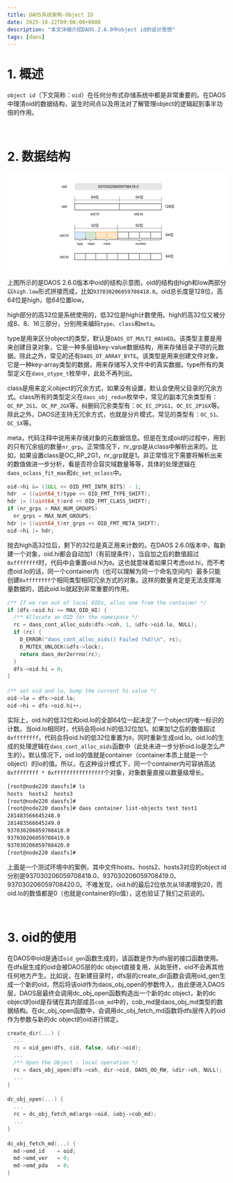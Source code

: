 ```yaml
---
title: DAOS系统架构-Object ID
date: 2025-10-22T09:00:00+0800
description: "本文详细介绍DAOS.2.6.0中object id的设计思想"
tags: [daos]
---
```


# 1. 概述
`object id`（下文简称：`oid`）在任何分布式存储系统中都是非常重要的。在DAOS中理清oid的数据结构，诞生时间点以及用法对了解管理object的逻辑起到事半功倍的作用。

&nbsp;
&nbsp;
# 2. 数据结构
![oid](https://raw.githubusercontent.com/henglgh/articles/main/static/images/oid.png)

上图所示的是DAOS 2.6.0版本中oid的结构示意图，oid的结构由high和low两部分以`high.low`形式拼接而成，比如`937030206059708418.0`。oid总长度是128位，高64位是high，低64位置low。

high部分的高32位是系统使用的，低32位是high计数使用。high的高32位又被分成8、8、16三部分，分别用来编码`type`、`class`和`meta`。

type是用来区分object的类型，默认是`DAOS_OT_MULTI_HASHED`。该类型主要是用来创建目录对象，它是一种多层级key-value数据结构，用来存储目录子项的元数据。除此之外，常见的还有`DAOS_OT_ARRAY_BYTE`。该类型是用来创建文件对象，它是一种key-array类型的数据，用来存储写入文件中的真实数据。type所有的类型定义在`daos_otype_t`枚举中，此处不再列出。

class是用来定义object的冗余方式，如果没有设置，默认会使用父目录的冗余方式。class所有的类型定义在`daos_obj_redun`枚举中，常见的副本冗余类型有：`OC_RP_2G1`、`OC_RP_2GX`等，纠删码冗余类型有：`OC_EC_2P1G1`、`OC_EC_2P1GX`等。除此之外，DAOS还支持无冗余方式，也就是分片模式，常见的类型有：`OC_S1`、`OC_SX`等。

meta，代码注释中说用来存储对象的元数据信息。但是在生成oid的过程中，用到的只有冗余组的数量`nr_grp`。正常情况下，nr_grp是从class中解析出来的。比如，如果设置class是OC_RP_2G1，nr_grp就是1。非正常情况下需要将解析出来的数值做进一步分析，看是否符合容灾域数量等等，具体的处理逻辑在`daos_oclass_fit_max`和`dc_set_oclass`中。

```c
oid->hi &= (1ULL << OID_FMT_INTR_BITS) - 1;
hdr  = ((uint64_t)type << OID_FMT_TYPE_SHIFT);
hdr |= ((uint64_t)ord << OID_FMT_CLASS_SHIFT);
if (nr_grps > MAX_NUM_GROUPS)
  nr_grps = MAX_NUM_GROUPS;
hdr |= ((uint64_t)nr_grps << OID_FMT_META_SHIFT);
oid->hi |= hdr;
```

抛去high高32位后，剩下的32位是真正用来计数的。在DAOS 2.6.0版本中，每新建一个对象，oid.hi都会自动加1（有前提条件），当自加之后的数值超过`0xffffffff`时，代码中会重置oid.hi为`0`。这也就意味着如果只考虑oid.hi，而不考虑oid.lo的话，同一个container内（也可以理解为同一个命名空间内）最多只能创建`0xffffffff`个相同类型相同冗余方式的对象。这样的数量肯定是无法支撑海量数据的，因此oid.lo就起到非常重要的作用。

```c
/** If we ran out of local OIDs, alloc one from the container */
if (dfs->oid.hi >= MAX_OID_HI) {
  /** Allocate an OID for the namespace */
  rc = daos_cont_alloc_oids(dfs->coh, 1, &dfs->oid.lo, NULL);
  if (rc) {
    D_ERROR("daos_cont_alloc_oids() Failed (%d)\n", rc);
    D_MUTEX_UNLOCK(&dfs->lock);
    return daos_der2errno(rc);
  }
  dfs->oid.hi = 0;
}

/** set oid and lo, bump the current hi value */
oid->lo = dfs->oid.lo;
oid->hi = dfs->oid.hi++;
```

实际上，oid.hi的低32位和oid.lo的全部64位一起决定了一个object的唯一标识的计数。当oid.lo相同时，代码会将oid.hi的低32位加1。如果加1之后的数值超过`0xffffffff`，代码会将oid.hi的低32位重置为`0`，同时重新生成oid.lo。oid.lo的生成的处理逻辑在`daos_cont_alloc_oids`函数中（此处未进一步分析oid.lo是怎么产生的）。默认情况下，oid.lo的值就是container（container本质上就是一个object）的lo的值。所以，在这种设计模式下，同一个container内可容纳高达`0xffffffff * 0xffffffffffffffff`个对象，对象数量直接以数量级增长。

```bash
[root@node220 daosfs]# ls
hosts  hosts2  hosts3
[root@node220 daosfs]#
[root@node220 daosfs]# daos container list-objects test test1
281483566645248.0
281483566645249.0
937030206059708418.0
937030206059708419.0
937030206059708420.0
[root@node220 daosfs]#
```
上面是一个测试环境中的案例，其中文件hosts、hosts2、hosts3对应的object id分别是937030206059708418.0、937030206059708419.0、937030206059708420.0。不难发现，oid.hi的最后2位依次从18递增到20，而oid.lo的数值都是0（也就是container的lo值），这也验证了我们之前说的。

&nbsp;
&nbsp;
# 3. oid的使用
在DAOS中oid是通过`oid_gen`函数生成的，该函数是作为dfs层的接口函数使用。在dfs层生成的oid会被DAOS层的dc object直接复用，从始至终，oid不会再其他任何地方产生。比如说，在新建目录时，dfs层的create_dir函数会调用oid_gen生成一个新的oid，然后将该oid作为daos_obj_open的参数传入，由此便进入DAOS层，DAOS层最终会调用dc_obj_open函数构造出一个新的dc object，新的dc object的oid是存储在其内部成员`cob_md`中的，cob_md是daos_obj_md类型的数据结构。在dc_obj_open函数中，会调用dc_obj_fetch_md函数将dfs层传入的oid作为参数与新的dc object的oid进行绑定。
```c
create_dir(...) {
  ...
  rc = oid_gen(dfs, cid, false, &dir->oid);
  ...
  /** Open the Object - local operation */
  rc = daos_obj_open(dfs->coh, dir->oid, DAOS_OO_RW, &dir->oh, NULL);
  ...
}

dc_obj_open(...) {
  ...
  rc = dc_obj_fetch_md(args->oid, &obj->cob_md);
  ...
}

dc_obj_fetch_md(...) {
  md->omd_id	= oid;
  md->omd_ver	= 0;
  md->omd_pda	= 0;
}
```